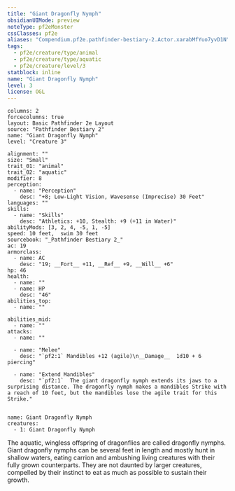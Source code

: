 ```yaml
---
title: "Giant Dragonfly Nymph"
obsidianUIMode: preview
noteType: pf2eMonster
cssClasses: pf2e
aliases: "Compendium.pf2e.pathfinder-bestiary-2.Actor.xarabMfYuo7yvD1N" 
tags:
  - pf2e/creature/type/animal
  - pf2e/creature/type/aquatic
  - pf2e/creature/level/3
statblock: inline
name: "Giant Dragonfly Nymph"
level: 3
license: OGL
---
```


```statblock
columns: 2
forcecolumns: true
layout: Basic Pathfinder 2e Layout
source: "Pathfinder Bestiary 2"
name: "Giant Dragonfly Nymph"
level: "Creature 3"

alignment: ""
size: "Small"
trait_01: "animal"
trait_02: "aquatic"
modifier: 8
perception:
  - name: "Perception"
    desc: "+8; Low-Light Vision, Wavesense (Imprecise) 30 Feet"
languages: ""
skills:
  - name: "Skills"
    desc: "Athletics: +10, Stealth: +9 (+11 in Water)"
abilityMods: [3, 2, 4, -5, 1, -5]
speed: 10 feet,  swim 30 feet
sourcebook: "_Pathfinder Bestiary 2_"
ac: 19
armorclass:
  - name: AC
    desc: "19; __Fort__ +11, __Ref__ +9, __Will__ +6"
hp: 46
health:
  - name: ""
  - name: HP
    desc: "46"
abilities_top:
  - name: ""

abilities_mid:
  - name: ""
attacks:
  - name: ""

  - name: "Melee"
    desc: "`pf2:1` Mandibles +12 (agile)\n__Damage__  1d10 + 6 piercing"

  - name: "Extend Mandibles"
    desc: "`pf2:1`  The giant dragonfly nymph extends its jaws to a surprising distance. The dragonfly nymph makes a mandibles Strike with a reach of 10 feet, but the mandibles lose the agile trait for this Strike."
 
```

```encounter-table
name: Giant Dragonfly Nymph
creatures:
  - 1: Giant Dragonfly Nymph
```



The aquatic, wingless offspring of dragonflies are called dragonfly nymphs. Giant dragonfly nymphs can be several feet in length and mostly hunt in shallow waters, eating carrion and ambushing living creatures with their fully grown counterparts. They are not daunted by larger creatures, compelled by their instinct to eat as much as possible to sustain their growth.
